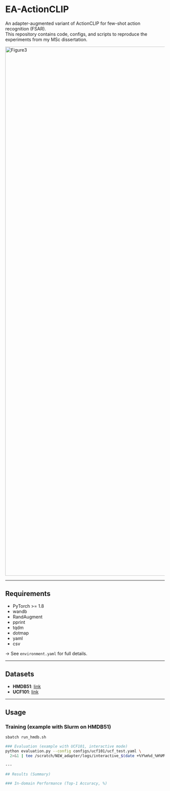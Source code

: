 # EA-ActionCLIP

An adapter-augmented variant of ActionCLIP for few-shot action recognition (FSAR).  
This repository contains code, configs, and scripts to reproduce the experiments from my MSc dissertation.

<img width="3875" height="1672" alt="Figure3" src="https://github.com/user-attachments/assets/72344272-97ea-4539-8f04-7f138c7c2adc" />

---

## Requirements
- PyTorch >= 1.8
- wandb
- RandAugment
- pprint
- tqdm
- dotmap
- yaml
- csv
  
-> See `environment.yaml` for full details.

---

## Datasets
- **HMDB51**: [link](https://serre-lab.clps.brown.edu/resource/hmdb-a-large-human-motion-database/)  
- **UCF101**: [link](https://www.crcv.ucf.edu/data/UCF101.php)  

---

## Usage

### Training (example with Slurm on HMDB51)
```bash
sbatch run_hmdb.sh

### Evaluation (example with UCF101, interactive mode)
python evaluation.py --config configs/ucf101/ucf_test.yaml \
  2>&1 | tee /scratch/NEW_adapter/logs/interactive_$(date +%Y%m%d_%H%M%S).log

---

## Results (Summary)

### In-domain Performance (Top-1 Accuracy, %)

